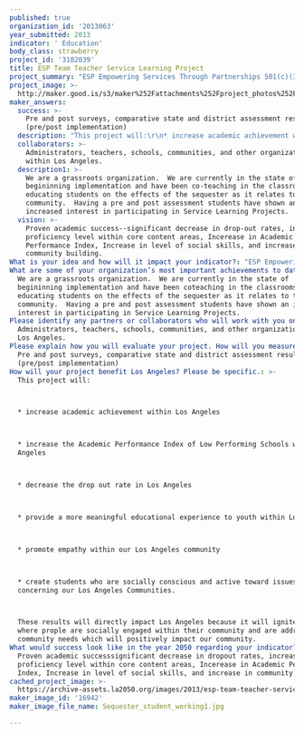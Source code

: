 ```yaml
---
published: true
organization_id: '2013063'
year_submitted: 2013
indicator: ' Education'
body_class: strawberry
project_id: '3102039'
title: ESP Team Teacher Service Learning Project
project_summary: "ESP Empowering Services Through Partnerships 501(c)(3) created the Team Teacher Service Learning Project (TTSLP).  The TTSLP encompasses the idea of reducing the student-teacher ratio by 50% (2 teachers per 30-40 students).  By providing an additional teacher, Team Teacher Service Learning Project (TTSLP), to service those classes that are in the greatest need, students are again afforded an opportunity of a quality education and can once again use the teacher as a resource and a facilitator of the actual learning process.  \r\n\r\nIII.\tOur Vision\r\nESP Empowering Services Through Partnerships 501(c)(3) idea will improve Los Angeles and positively impact Education and Social Connectedness, 2 of the 8 indicators.  Our vision encompasses partnering to educate our youth on the core content standards while engaging them in Service Learning Projects. \r\nIV.\t Service Learning\r\nService learning is a teaching strategy that combines meaningful service to the community with acquisition of academic learning and skills.  The Team Teacher Service Learning Project is a service learning project that encompasses all of the core curriculum areas of English Language Arts, Science, Technology, Engineering, Fine Arts, Math, and the Social Sciences.  While students are learning the content areas, they are engaged in the process of relating it to a real life experience that can directly impact their community and streaming it towards Sustainability: using the acquired knowledge and skills to sustain their learning and their community.  This learning through service approach not only provides a meaningful approach to learning the content areas but also builds a sense of community, responsibility, awareness, and self-esteem.  Overall, students will serve as active participants who are actively engaged within their learning which will directly improve their academic performance and increase academic achievement.  \r\nBy teaching the content through service learning projects, students will be more socially conscious and active toward issues concerning their communities. Consequently, they will become more engaged in the actual learning process while serving their community.  Moreover, this experience will drive them to a more successful and meaningful learning path and thus creating productive community-based citizens.  Students will be able to use these acquired skills throughout their educational careers as well as throughout life.  In addition, values of service, empathy, and community building will be instilled from an early stage and students will be engaged in the process of community sustainability.\r\n\r\nV.\t ESP Team Teacher Service Learning Project\r\nThe TTSLP instructor is a highly qualified credentialed educators.  He/she will serve as a co-teacher that enhance the primary teacher's content by engaging students in  Service Learning Opportunities.  While providing additional support, the primary teacher will be afforded opportunities to prioritize instruction based on student individual needs.  Subsequently, students will be able to access the core curriculum and serve their community; thus resulting in academic success—as proven by the decrease in drop-out rates, and increases in proficiency level within the core content, Academic Performance Index, social skills, and community building. \r\n Prior to the lessons, both teachers would collaborate on the goals and objectives of the content core standards.  Teachers would initiate learning talks engaging students on becoming socially conscious learners.  During this process students will be taught the process of the strategic thinking where they conduct needs assessments and goal setting as it relates to students and community members.  Subsequently, teachers begin to  facilitate service learning projects that would incorporate the identified needs and the core content learning standards.   An example would be a Geometry class learning about the area and perimeter formula and taking this information and applying it to  a Service Learning gardening project.  \r\n"
project_image: >-
  http://maker.good.is/s3/maker%252Fattachments%252Fproject_photos%252Fimages%252F16942%252Fdisplay%252FSequester_student_working1.jpg=c570x385
maker_answers:
  success: >-
    Pre and post surveys, comparative state and district assessment result
    (pre/post implementation)
  description: "This project will:\r\n* increase academic achievement within Los Angeles\r\n* increase the Academic Performance Index of Low Performing Schools within Los Angeles\r\n* decrease the drop out rate in Los Angeles \r\n* provide a more meaningful educational experience to youth within Los Angeles\r\n* promote empathy within our Los Angeles community\r\n* create students who are socially conscious and active toward issues concerning our Los Angeles Communities.  \r\nThese results will directly impact Los Angeles because it will ignite a system where prople are socially engaged within their community and are addressing community needs which will positively impact our community."
  collaborators: >-
    Administrators, teachers, schools, communities, and other organizations
    within Los Angeles.
  description1: >-
    We are a grassroots organization.  We are currently in the state of
    begininning implementation and have been co-teaching in the classrooms
    educating students on the effects of the sequester as it relates to their
    community.  Having a pre and post assessment students have shown an
    increased interest in participating in Service Learning Projects.  
  vision: >-
    Proven academic success--significant decrease in drop-out rates, increase in
    proficiency level within core content areas, Incerease in Academic
    Performance Index, Increase in level of social skills, and increase in
    community building.
What is your idea and how will it impact your indicator?: "ESP Empowering Services Through Partnerships 501(c)(3) created the Team Teacher Service Learning Project (TTSLP).  The TTSLP encompasses the idea of reducing the studentteacher ratio by 50% (2 teachers per 3040 students).  By providing an additional teacher, Team Teacher Service Learning Project (TTSLP), to service those classes that are in the greatest need, students are again afforded an opportunity of a quality education and can once again use the teacher as a resource and a facilitator of the actual learning process.  \n\n\n\n\n\nIII.\tOur Vision\n\n\nESP Empowering Services Through Partnerships 501(c)(3) idea will improve Los Angeles and positively impact Education and Social Connectedness, 2 of the 8 indicators.  Our vision encompasses partnering to educate our youth on the core content standards while engaging them in Service Learning Projects. \n\n\nIV.\t Service Learning\n\n\nService learning is a teaching strategy that combines meaningful service to the community with acquisition of academic learning and skills.  The Team Teacher Service Learning Project is a service learning project that encompasses all of the core curriculum areas of English Language Arts, Science, Technology, Engineering, Fine Arts, Math, and the Social Sciences.  While students are learning the content areas, they are engaged in the process of relating it to a real life experience that can directly impact their community and streaming it towards Sustainability: using the acquired knowledge and skills to sustain their learning and their community.  This learning through service approach not only provides a meaningful approach to learning the content areas but also builds a sense of community, responsibility, awareness, and selfesteem.  Overall, students will serve as active participants who are actively engaged within their learning which will directly improve their academic performance and increase academic achievement.  \n\n\nBy teaching the content through service learning projects, students will be more socially conscious and active toward issues concerning their communities. Consequently, they will become more engaged in the actual learning process while serving their community.  Moreover, this experience will drive them to a more successful and meaningful learning path and thus creating productive communitybased citizens.  Students will be able to use these acquired skills throughout their educational careers as well as throughout life.  In addition, values of service, empathy, and community building will be instilled from an early stage and students will be engaged in the process of community sustainability.\n\n\n\n\n\nV.\t ESP Team Teacher Service Learning Project\n\n\nThe TTSLP instructor is a highly qualified credentialed educators.  He/she will serve as a coteacher that enhance the primary teacher's content by engaging students in  Service Learning Opportunities.  While providing additional support, the primary teacher will be afforded opportunities to prioritize instruction based on student individual needs.  Subsequently, students will be able to access the core curriculum and serve their community; thus resulting in academic success—as proven by the decrease in dropout rates, and increases in proficiency level within the core content, Academic Performance Index, social skills, and community building. \n\n\n Prior to the lessons, both teachers would collaborate on the goals and objectives of the content core standards.  Teachers would initiate learning talks engaging students on becoming socially conscious learners.  During this process students will be taught the process of the strategic thinking where they conduct needs assessments and goal setting as it relates to students and community members.  Subsequently, teachers begin to  facilitate service learning projects that would incorporate the identified needs and the core content learning standards.   An example would be a Geometry class learning about the area and perimeter formula and taking this information and applying it to  a Service Learning gardening project.  \n\n\n"
What are some of your organization’s most important achievements to date?: >-
  We are a grassroots organization.  We are currently in the state of
  begininning implementation and have been coteaching in the classrooms
  educating students on the effects of the sequester as it relates to their
  community.  Having a pre and post assessment students have shown an increased
  interest in participating in Service Learning Projects.  
Please identify any partners or collaborators who will work with you on this project.: >-
  Administrators, teachers, schools, communities, and other organizations within
  Los Angeles.
Please explain how you will evaluate your project. How will you measure success?: >-
  Pre and post surveys, comparative state and district assessment result
  (pre/post implementation)
How will your project benefit Los Angeles? Please be specific.: >-
  This project will:



  * increase academic achievement within Los Angeles



  * increase the Academic Performance Index of Low Performing Schools within Los
  Angeles



  * decrease the drop out rate in Los Angeles 



  * provide a more meaningful educational experience to youth within Los Angeles



  * promote empathy within our Los Angeles community



  * create students who are socially conscious and active toward issues
  concerning our Los Angeles Communities.  



  These results will directly impact Los Angeles because it will ignite a system
  where prople are socially engaged within their community and are addressing
  community needs which will positively impact our community.
What would success look like in the year 2050 regarding your indicator?: >-
  Proven academic successsignificant decrease in dropout rates, increase in
  proficiency level within core content areas, Incerease in Academic Performance
  Index, Increase in level of social skills, and increase in community building.
cached_project_image: >-
  https://archive-assets.la2050.org/images/2013/esp-team-teacher-service-learning-project/maker.good.is/s3/maker%252Fattachments%252Fproject_photos%252Fimages%252F16942%252Fdisplay%252FSequester_student_working1.jpg=c570x385.jpg
maker_image_id: '16942'
maker_image_file_name: Sequester_student_working1.jpg

---
```

